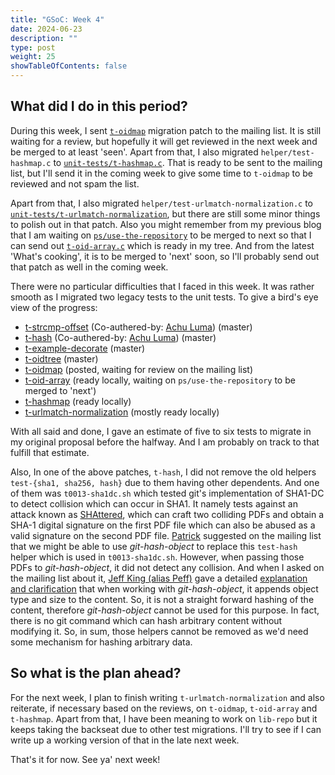 ```yaml
---
title: "GSoC: Week 4"
date: 2024-06-23
description: ""
type: post
weight: 25
showTableOfContents: false
---
```


## What did I do in this period?

During this week, I sent [`t-oidmap`](https://lore.kernel.org/git/ZnP6G6SSBynlBNUj@google.com/T/#t) migration patch to the mailing list. It is still waiting for a review, but hopefully it will
get reviewed in the next week and be merged to at least 'seen'. Apart from that, I also migrated `helper/test-hashmap.c` to [`unit-tests/t-hashmap.c`](https://github.com/spectre10/git/commit/b2e318ed02e3ca1a4b6472e68d966a5ab1b775c5).
That is ready to be sent to the mailing list, but I'll send it in the coming week to give some time to `t-oidmap` to be reviewed and not spam the list.

Apart from that, I also migrated `helper/test-urlmatch-normalization.c` to [`unit-tests/t-urlmatch-normalization`](https://github.com/spectre10/git/commits/t-urlmatch-normalization-3/), but there are still some minor
things to polish out in that patch. Also you might remember from my previous blog that I am waiting on [`ps/use-the-repository`](https://lore.kernel.org/git/cover.1718347699.git.ps@pks.im/) to be merged to next
so that I can send out [`t-oid-array.c`](https://github.com/spectre10/git/commit/6f71829e7be6b297cf978ed7c3ab1a18d0747c41) which is ready in my tree. And from the latest 'What's cooking', it is to be merged to 'next' soon, so I'll
probably send out that patch as well in the coming week.

There were no particular difficulties that I faced in this week. It was rather smooth as I migrated two legacy tests to the unit tests. To give a bird's
eye view of the progress:

 - [t-strcmp-offset](https://lore.kernel.org/git/20240519204530.12258-3-shyamthakkar001@gmail.com/) (Co-authered-by: [Achu Luma](https://github.com/achluma)) (master)
 - [t-hash](https://lore.kernel.org/git/20240529080030.64410-1-shyamthakkar001@gmail.com/) (Co-authered-by: [Achu Luma](https://github.com/achluma)) (master)
 - [t-example-decorate](https://lore.kernel.org/git/20240528125837.31090-1-shyamthakkar001@gmail.com/) (master)
 - [t-oidtree](https://lore.kernel.org/git/20240608165731.29467-1-shyamthakkar001@gmail.com/) (master)
 - [t-oidmap](https://lore.kernel.org/git/ZnP6G6SSBynlBNUj@google.com/T/#mcfac487a68d2847638308aa4eb4d281444f06f31) (posted, waiting for review on the mailing list)
 - [t-oid-array](https://github.com/spectre10/git/commit/6f71829e7be6b297cf978ed7c3ab1a18d0747c41) (ready locally, waiting on `ps/use-the-repository` to be merged to 'next')
 - [t-hashmap](https://github.com/spectre10/git/commit/b2e318ed02e3ca1a4b6472e68d966a5ab1b775c5) (ready locally)
 - [t-urlmatch-normalization](https://github.com/spectre10/git/commits/t-urlmatch-normalization-3/) (mostly ready locally)

With all said and done, I gave an estimate of five to six tests to migrate in my original proposal before the halfway. And I am probably on track to that fulfill that estimate.

Also, In one of the above patches, `t-hash`, I did not remove the old helpers `test-{sha1, sha256, hash}` due to them having other dependents. And one of them was `t0013-sha1dc.sh` which tested
git's implementation of SHA1-DC to detect collision which can occur in SHA1. It namely tests against an attack known as [SHAttered](https://shattered.io/), which can craft two colliding PDFs
and obtain a SHA-1 digital signature on the first PDF file which can also be abused as a valid signature on the second PDF file. [Patrick](https://gitlab.com/pks-gitlab) suggested on the mailing list that
we might be able to use _git-hash-object_ to replace this `test-hash` helper which is used in `t0013-sha1dc.sh`. However, when passing those PDFs to _git-hash-object_, it did
not detect any collision. And when I asked on the mailing list about it, [Jeff King (alias Peff)](https://github.com/peff) gave a detailed [explanation and clarification](https://lore.kernel.org/git/20240616045259.GA17750@coredump.intra.peff.net/) that when working with _git-hash-object_,
it appends object type and size to the content. So, it is not a straight forward hashing of the content, therefore _git-hash-object_ cannot be used for this purpose. In fact, there is no
git command which can hash arbitrary content without modifying it. So, in sum, those helpers cannot be removed as we'd need some mechanism for hashing arbitrary data.

## So what is the plan ahead?

For the next week, I plan to finish writing `t-urlmatch-normalization` and also reiterate, if necessary based on the reviews, on `t-oidmap`, `t-oid-array` and `t-hashmap`.
Apart from that, I have been meaning to work on `lib-repo` but it keeps taking the backseat due to other test migrations. I'll try to see if I can write up a working version of that
in the late next week.

That's it for now. See ya' next week!
